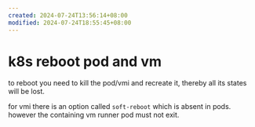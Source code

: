 ```yaml
---
created: 2024-07-24T13:56:14+08:00
modified: 2024-07-24T18:55:45+08:00
---
```


# k8s reboot pod and vm

to reboot you need to kill the pod/vmi and recreate it, thereby all its states will be lost.

for vmi there is an option called `soft-reboot` which is absent in pods. however the containing vm runner pod must not exit.

